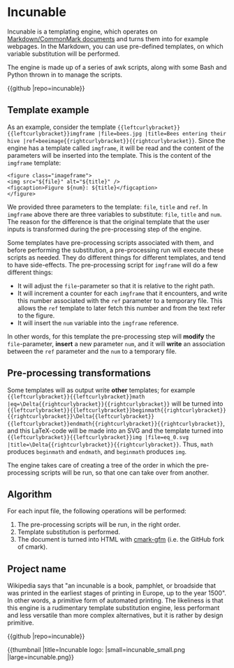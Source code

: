 # Incunable

Incunable is a templating engine, which operates on [Markdown/CommonMark documents](https://commonmark.org) and turns them into for example webpages. In the Markdown, you can use pre-defined templates, on which variable substitution will be performed.

The engine is made up of a series of awk scripts, along with some Bash and Python thrown in to manage the scripts.

{{github |repo=incunable}}

## Template example
As an example, consider the template `{{leftcurlybracket}}{{leftcurlybracket}}imgframe |file=bees.jpg |title=Bees entering their hive |ref=beeimage{{rightcurlybracket}}{{rightcurlybracket}}`. Since the engine has a template called `imgframe`, it will be read and the content of the parameters will be inserted into the template. This is the content of the `imgframe` template:

```
<figure class="imageframe">
<img src="${file}" alt="${title}" />
<figcaption>Figure ${num}: ${title}</figcaption>
</figure>
```

We provided three parameters to the template: `file`, `title` and `ref`. In `imgframe` above there are three variables to substitute: `file`, `title` and `num`. The reason for the difference is that the original template that the user inputs is transformed during the pre-processing step of the engine.

Some templates have pre-processing scripts associated with them, and before performing the substitution, a pre-processing run will execute these scripts as needed. They do different things for different templates, and tend to have side-effects. The pre-processing script for `imgframe` will do a few different things:
* It will adjust the `file`-parameter so that it is relative to the right path.
* It will increment a counter for each `imgframe` that it encounters, and write this number associated with the `ref` parameter to a temporary file. This allows the `ref` template to later fetch this number and from the text refer to the figure.
* It will insert the `num` variable into the `imgframe` reference.

In other words, for this template the pre-processing step will **modify** the `file`-parameter, **insert** a new parameter `num`, and it will **write** an association between the `ref` parameter and the `num` to a temporary file.

## Pre-processing transformations
Some templates will as output write **other** templates; for example `{{leftcurlybracket}}{{leftcurlybracket}}math |eq=\Delta{{rightcurlybracket}}{{rightcurlybracket}}` will be turned into `{{leftcurlybracket}}{{leftcurlybracket}}beginmath{{rightcurlybracket}}{{rightcurlybracket}}\Delta{{leftcurlybracket}}{{leftcurlybracket}}endmath{{rightcurlybracket}}{{rightcurlybracket}}`, and this LaTeX-code will be made into an SVG and the template turned into `{{leftcurlybracket}}{{leftcurlybracket}}img |file=eq_0.svg |title=\Delta{{rightcurlybracket}}{{rightcurlybracket}}`. Thus, `math` produces `beginmath` and `endmath`, and `beginmath` produces `img`.

The engine takes care of creating a tree of the order in which the pre-processing scripts will be run, so that one can take over from another.


## Algorithm
For each input file, the following operations will be performed:
1. The pre-processing scripts will be run, in the right order.
2. Template substitution is performed.
3. The document is turned into HTML with [cmark-gfm](https://github.com/github/cmark-gfm) (i.e. the GitHub fork of cmark).


## Project name
Wikipedia says that "an incunable is a book, pamphlet, or broadside that was printed in the earliest stages of printing in Europe, up to the year 1500". In other words, a primitive form of automated printing. The likeliness is that this engine is a rudimentary template substitution engine, less performant and less versatile than more complex alternatives, but it is rather by design primitive.

{{github |repo=incunable}}

{{thumbnail |title=Incunable logo: |small=incunable_small.png |large=incunable.png}}
